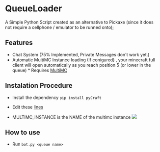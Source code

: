 # QueueLoader
A Simple Python Script created as an alternative to Pickaxe (since it does not require a cellphone / emulator to be runned onto);

## Features

+ Chat System (75% Implemented, Private Messages don't work yet.)
+ Automatic MultiMC Instance loading (If conigured) , your minecraft full client will open automatically as you reach position 5 (or lower in the queue) * Requires [MultiMC](https://multimc.org/)

## Instalation Procedure

+ Install the dependency ```pip install pyCraft ``` 
+ Edit these [lines](https://github.com/RORIdev/QueueLoader/blob/7ede18198ed3ab59bcce089f41acf0c40899eadf/bot.py#L20-L22)

+ MULTIMC_INSTANCE is the NAME of the multimc instance 
![](https://i.imgur.com/TQLbTk2.png) 

## How to use

+ Run ``` bot.py <queue name> ```
